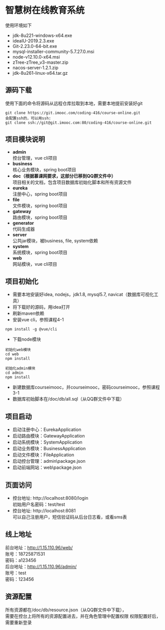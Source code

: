 # 智慧树在线教育系统

使用环境如下
* jdk-8u221-windows-x64.exe<br>
* ideaIU-2019.2.3.exe<br>
* Git-2.23.0-64-bit.exe<br>
* mysql-installer-community-5.7.27.0.msi<br>
* node-v12.10.0-x64.msi<br>
* zTree-zTree_v3-master.zip<br>
* nacos-server-1.2.1.zip<br>
* jdk-8u261-linux-x64.tar.gz<br>

## 源码下载
使用下面的命令将源码从远程仓库拉取到本地，需要本地提前安装好git

```
git clone https://git.imooc.com/coding-416/course-online.git
会配置ssh的，可以用ssh:
git clone ssh://git@git.imooc.com:80/coding-416/course-online.git
```

## 项目模块说明
* **admin**<br>
控台管理，vue cli项目
* **business**<br>
核心业务模块，spring boot项目
* **doc（根据慕课网要求，这部分已移到QQ群文件中）**<br>
项目相关的文档，包含项目数据库初始化脚本和所有资源文件
* **eureka**<br>
注册中心，spring boot项目
* **file**<br>
文件模块，spring boot项目
* **gateway**<br>
路由模块，spring boot项目
* **generator**<br>
代码生成器
* **server**<br>
公共jar模块，被business, file, system依赖
* **system**<br>
系统模块，spring boot项目
* **web**<br>
网站模块，vue cli项目


## 项目初始化
* 需要本地安装好idea, nodejs，jdk1.8, mysql5.7, navicat（数据库可视化工具）
* 将下载好的源码，用idea打开
* 刷新maven依赖
* 安装vue cli，参照课程4-1
```
npm install -g @vue/cli
```
* 下载node模块
```
初始化web模块
cd web
npm install

初始化admin模块
cd admin
npm install
```
* 新建数据库courseimooc，并courseimooc，密码courseimooc，参照课程3-1
* 数据库初始脚本在/doc/db/all.sql（从QQ群文件中下载）

## 项目启动
* 启动注册中心：EurekaApplication
* 启动路由模块：GatewayApplication
* 启动系统模块：SystemApplication
* 启动业务模块：BusinessApplication
* 启动文件模块：FileApplication
* 启动控台管理：admin\package.json
* 启动前端网站：web\package.json

## 页面访问
* 控台地址: http://localhost:8080/login<br>
初始用户名密码：test/test
* 控台地址: http://localhost:8081<br>
可以自己注册用户，短信验证码从后台日志看，或看sms表
## 线上地址
前台地址：http://1.15.110.96/web/ <br>
账号：18725871531 <br>
密码：a123456 <br>
后台地址：http://1.15.110.96/admin/ <br>
账号：test <br> 
密码：123456 <br>
## 资源配置
所有资源都在/doc/db/resource.json（从QQ群文件中下载），<br>
需要在控台上将所有的资源配置进去，并在角色管理中配置权限
权限配置好后，需要重新登录
